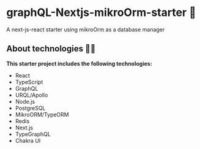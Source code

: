 # graphQL-Nextjs-mikroOrm-starter 🏁
A next-js-react starter using mikroOrm as a database manager 

## About technologies 👨‍💻
**This starter project includes the following technologies:**


 - React
 - TypeScript
 - GraphQL
 - URQL/Apollo
 - Node.js
 - PostgreSQL
 - MikroORM/TypeORM
 - Redis
 - Next.js
 - TypeGraphQL
 - Chakra UI
